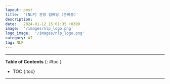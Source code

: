 ```yaml
---
layout: post
title:  '[NLP] 문장 임베딩 (준비중)'
description: 
date:   2024-01-12 15:01:35 +0300
image:  '/images/nlp_logo.png'
logo_image:  '/images/nlp_logo.png'
category: AI
tag: NLP
---
```

---

**Table of Contents**
{: #toc }
*  TOC
{:toc}

---
